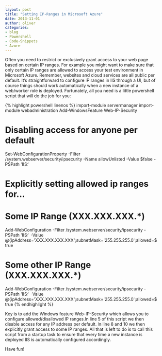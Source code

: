 ```yaml
---
layout: post
title: "Setting IP-Ranges in Microsoft Azure"
date: 2013-11-01
author: oliver
categories:
- blog
- Powershell
- Code-Snippets
- Azure
---
```


Often you need to restrict or exclusively grant access to your web
page based on certain IP ranges. For example you might want to make
sure that only certain IP ranges are allowed to access your test
environment in Microsoft Azure. Remember, websites and cloud services
are all public per default.  It’s straightforward to configure IP
ranges in IIS through a UI, but of course things should work
automatically when a new instance of a web/worker role is deployed.
Fortunately, all you need is a little powershell script that will do
the job for you:

{% highlight powershell linenos %}
import-module servermanager
import-module webadministration
Add-WindowsFeature Web-IP-Security
# Disabling access for anyone per default
Set-WebConfigurationProperty -Filter /system.webserver/security/ipsecurity -Name allowUnlisted -Value $false -PSPath 'IIS:'
# Explicitly setting allowed ip ranges for...
# Some IP Range (XXX.XXX.XXX.*)
Add-WebConfiguration -Filter /system.webserver/security/ipsecurity -PSPath 'IIS:' -Value @{ipAddress='XXX.XXX.XXX.XXX';subnetMask='255.255.255.0';allowed=$true
# Some other IP Range (XXX.XXX.XXX.*)
Add-WebConfiguration -Filter /system.webserver/security/ipsecurity -PSPath 'IIS:' -Value @{ipAddress='XXX.XXX.XXX.XXX';subnetMask='255.255.255.0';allowed=$true
{% endhighlight  %}

Key is to add the Windows feature Web-IP-Security which allows you to
configure allowed/disallowed IP ranges.In line 5 of this script we
then disable access for any IP address per default. In line 8 and 10
we then explicitly grant access to some IP ranges. All that is left to
do is to call this script from a startup task to ensure that every
time a new instance is deployed IIS is automatically configured
accordingly.

Have fun!
